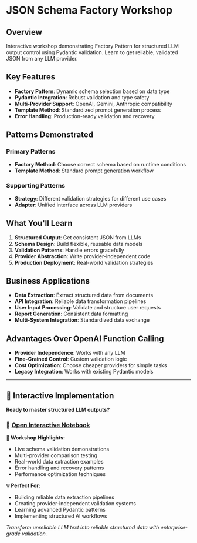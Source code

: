 # JSON Schema Factory Workshop

## Overview

Interactive workshop demonstrating Factory Pattern for structured LLM output control using Pydantic validation. Learn to get reliable, validated JSON from any LLM provider.

## Key Features

- **Factory Pattern**: Dynamic schema selection based on data type
- **Pydantic Integration**: Robust validation and type safety
- **Multi-Provider Support**: OpenAI, Gemini, Anthropic compatibility
- **Template Method**: Standardized prompt generation process
- **Error Handling**: Production-ready validation and recovery

## Patterns Demonstrated

### Primary Patterns
- **Factory Method**: Choose correct schema based on runtime conditions
- **Template Method**: Standard prompt generation workflow

### Supporting Patterns
- **Strategy**: Different validation strategies for different use cases
- **Adapter**: Unified interface across LLM providers

## What You'll Learn

1. **Structured Output**: Get consistent JSON from LLMs
2. **Schema Design**: Build flexible, reusable data models
3. **Validation Patterns**: Handle errors gracefully
4. **Provider Abstraction**: Write provider-independent code
5. **Production Deployment**: Real-world validation strategies

## Business Applications

- **Data Extraction**: Extract structured data from documents
- **API Integration**: Reliable data transformation pipelines
- **User Input Processing**: Validate and structure user requests
- **Report Generation**: Consistent data formatting
- **Multi-System Integration**: Standardized data exchange

## Advantages Over OpenAI Function Calling

- **Provider Independence**: Works with any LLM
- **Fine-Grained Control**: Custom validation logic
- **Cost Optimization**: Choose cheaper providers for simple tasks
- **Legacy Integration**: Works with existing Pydantic models

---

## 🚀 Interactive Implementation

**Ready to master structured LLM outputs?**

### 📓 [**Open Interactive Notebook**](https://github.com/liyedanpdx/llm-python-patterns/blob/main/workshops/json_schema_factory_pydantic.ipynb)

**🎯 Workshop Highlights:**
- Live schema validation demonstrations
- Multi-provider comparison testing
- Real-world data extraction examples
- Error handling and recovery patterns
- Performance optimization techniques

**💡 Perfect For:**
- Building reliable data extraction pipelines
- Creating provider-independent validation systems
- Learning advanced Pydantic patterns
- Implementing structured AI workflows

*Transform unreliable LLM text into reliable structured data with enterprise-grade validation.*